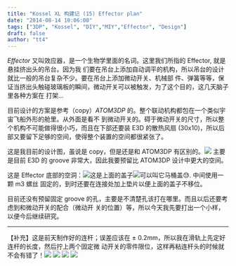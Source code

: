 ```yaml
---
title: "Kossel XL 构建记 (15) Effector plan"
date: "2014-08-14 10:06:00"
tags: ["3DP", "Kossel", "DIY","MIY","Effector", "Design"]
draft: false
author: "tt4"
---
```



*Effector* 又叫效应器，是一个生物学里面的名词。这里我们所指的 Effector, 就是悬挂挤出头的吊台。因为我
 们要在吊台上添加自动调平的机构，所以吊台的设计就比一般的吊台复杂不少。要在吊台上添加微动开关、机械部
 件、弹簧等等，保证当挤出头触碰玻璃板的瞬间，微动开关可以被触发，为了这个目的，这几天脑子里各种方案在
 打架...

目前设计的方案是参考（copy）*ATOM3DP* 的。整个联动机构都包在一个类似宇宙飞船外形的舱里。从外面是看不
到微动开关的。碍于微动开关的尺寸，所以整个机构不可能做得很小巧，而且在下部还要装 E3D 的散热风扇
(30x10)，所以后部又要留下足够的空间，使得整个装置的空间都很紧张了。

这是我目前的设计图，虽说是 copy，但是还是和 ATOM3DP 有区别的。![][image-1] 主要是目前 E3D 的 groove
非常大，因此我要预留比 ATOM3DP 设计中更大的空间。

这是 Effector 底部的空洞：![][image-2]这是上面的盖子![][image-3]可以叫它马桶盖😓. 中间使用一颗 m3 螺丝
固定的，到时还要在连接处加上垫片以便上面的盖子不移位。

目前还没有预留固定 groove 的孔，主要是不清楚孔该打在哪里。而且以后还要考虑到和微动开关的配合（微动开
关的位置）等，所以今天我先要打出一个小样，以便今后继续研究。

----

【补充】这是前天制作好的连杆；误差应该在 ± 0.2mm，所以我在滑轨上先定好连杆的长度，然后拧上两个固定微
动开关的零件限位，这样再粘连杆头的时候就不会有错了！![][image-4] ![][image-5] ![][image-6]
![][image-7]

[image-1]:	/3DP/_images/Effector.png
[image-2]:	/3DP/_images/Effector-base.png
[image-3]:	/3DP/_images/Effector-lid.png
[image-4]:	/3DP/_images/DSC00496.jpg
[image-5]:	/3DP/_images/DSC00497.jpg
[image-6]:	/3DP/_images/DSC00498.jpg
[image-7]:	/3DP/_images/DSC00500.jpg
